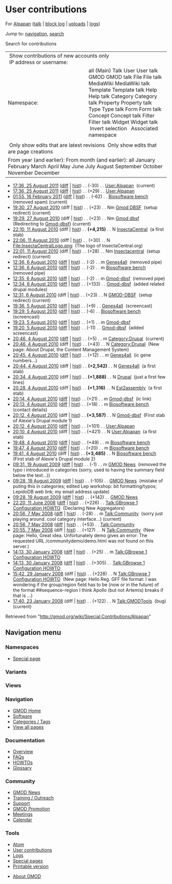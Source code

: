 <div id="mw-page-base" class="noprint">

</div>

<div id="mw-head-base" class="noprint">

</div>

<div id="content" class="mw-body" role="main">

<span id="top"></span>

<div id="mw-js-message" style="display:none;">

</div>



# <span dir="auto">User contributions</span>

<div id="bodyContent">

<div id="contentSub">

For [Alpapan](/wiki/User:Alpapan "User:Alpapan") (<a
href="/mediawiki/index.php?title=User_talk:Alpapan&amp;action=edit&amp;redlink=1"
class="new" title="User talk:Alpapan (page does not exist)">talk</a> \|
[block
log](/mediawiki/index.php?title=Special:Log/block&page=User%3AAlpapan "Special:Log/block")
\|
[uploads](/wiki/Special:ListFiles/Alpapan "Special:ListFiles/Alpapan")
\| [logs](/wiki/Special:Log/Alpapan "Special:Log/Alpapan"))

</div>

<div id="jump-to-nav" class="mw-jump">

Jump to: [navigation](#mw-navigation), [search](#p-search)

</div>

<div id="mw-content-text">

Search for contributions

<table class="mw-contributions-table">
<colgroup>
<col style="width: 50%" />
<col style="width: 50%" />
</colgroup>
<tbody>
<tr class="odd">
<td colspan="2"> Show contributions of new accounts only<br />
 IP address or username:</td>
</tr>
<tr class="even">
<td class="mw-label">Namespace:</td>
<td>all (Main) Talk User User talk GMOD GMOD talk File File talk
MediaWiki MediaWiki talk Template Template talk Help Help talk Category
Category talk Property Property talk Type Type talk Form Form talk
Concept Concept talk Filter Filter talk Widget Widget talk  
 Invert selection 
 Associated namespace </td>
</tr>
<tr class="odd">
<td colspan="2"></td>
</tr>
<tr class="even">
<td colspan="2"> Only show edits that are latest revisions
 Only show edits that are page creations</td>
</tr>
<tr class="odd">
<td colspan="2">From year (and earlier): From month (and earlier): all
January February March April May June July August September October
November December</td>
</tr>
</tbody>
</table>

- <a href="/mediawiki/index.php?title=User:Alpapan&amp;oldid=18854"
  class="mw-changeslist-date" title="User:Alpapan">17:36, 25 August
  2011</a>
  ([diff](/mediawiki/index.php?title=User:Alpapan&diff=prev&oldid=18854 "User:Alpapan")
  \|
  [hist](/mediawiki/index.php?title=User:Alpapan&action=history "User:Alpapan"))
  <span class="mw-changeslist-separator">. .</span>
  <span class="mw-plusminus-neg" dir="ltr"
  title="521 bytes after change">(-30)</span>‎
  <span class="mw-changeslist-separator">. .</span>
  <a href="/wiki/User:Alpapan" class="mw-contributions-title"
  title="User:Alpapan">User:Alpapan</a> ‎
  <span class="mw-uctop">(current)</span>
- <a href="/mediawiki/index.php?title=User:Alpapan&amp;oldid=18853"
  class="mw-changeslist-date" title="User:Alpapan">17:36, 25 August
  2011</a>
  ([diff](/mediawiki/index.php?title=User:Alpapan&diff=prev&oldid=18853 "User:Alpapan")
  \|
  [hist](/mediawiki/index.php?title=User:Alpapan&action=history "User:Alpapan"))
  <span class="mw-changeslist-separator">. .</span>
  <span class="mw-plusminus-pos" dir="ltr"
  title="551 bytes after change">(+29)</span>‎
  <span class="mw-changeslist-separator">. .</span>
  <a href="/wiki/User:Alpapan" class="mw-contributions-title"
  title="User:Alpapan">User:Alpapan</a> ‎
- <a href="/mediawiki/index.php?title=Biosoftware_bench&amp;oldid=16944"
  class="mw-changeslist-date" title="Biosoftware bench">01:55, 16 February
  2011</a>
  ([diff](/mediawiki/index.php?title=Biosoftware_bench&diff=prev&oldid=16944 "Biosoftware bench")
  \|
  [hist](/mediawiki/index.php?title=Biosoftware_bench&action=history "Biosoftware bench"))
  <span class="mw-changeslist-separator">. .</span>
  <span class="mw-plusminus-neg" dir="ltr"
  title="3,563 bytes after change">(-62)</span>‎
  <span class="mw-changeslist-separator">. .</span>
  <a href="/wiki/Biosoftware_bench" class="mw-contributions-title"
  title="Biosoftware bench">Biosoftware bench</a> ‎
  <span class="comment">(removed spam)</span>
  <span class="mw-uctop">(current)</span>
- <a href="/mediawiki/index.php?title=Gmod_DBSF&amp;oldid=14327"
  class="mw-changeslist-date" title="Gmod DBSF">19:30, 27 August 2010</a>
  (diff \|
  [hist](/mediawiki/index.php?title=Gmod_DBSF&action=history "Gmod DBSF"))
  <span class="mw-changeslist-separator">. .</span>
  <span class="mw-plusminus-pos" dir="ltr"
  title="23 bytes after change">(+23)</span>‎
  <span class="mw-changeslist-separator">. .</span> Nm
  <a href="/mediawiki/index.php?title=Gmod_DBSF&amp;redirect=no"
  class="mw-redirect mw-contributions-title" title="Gmod DBSF">Gmod
  DBSF</a> ‎ <span class="comment">(setup redirect)</span>
  <span class="mw-uctop">(current)</span>
- <a href="/mediawiki/index.php?title=Gmod_dbsf&amp;oldid=14326"
  class="mw-changeslist-date" title="Gmod dbsf">19:29, 27 August 2010</a>
  (diff \|
  [hist](/mediawiki/index.php?title=Gmod_dbsf&action=history "Gmod dbsf"))
  <span class="mw-changeslist-separator">. .</span>
  <span class="mw-plusminus-pos" dir="ltr"
  title="23 bytes after change">(+23)</span>‎
  <span class="mw-changeslist-separator">. .</span> Nm
  <a href="/mediawiki/index.php?title=Gmod_dbsf&amp;redirect=no"
  class="mw-redirect mw-contributions-title" title="Gmod dbsf">Gmod
  dbsf</a> ‎ <span class="comment">(Redirecting to
  [Gmod-dbsf](/wiki/Gmod-dbsf "Gmod-dbsf"))</span>
  <span class="mw-uctop">(current)</span>
- <a href="/mediawiki/index.php?title=InsectaCentral&amp;oldid=14138"
  class="mw-changeslist-date" title="InsectaCentral">22:10, 11 August
  2010</a> (diff \|
  [hist](/mediawiki/index.php?title=InsectaCentral&action=history "InsectaCentral"))
  <span class="mw-changeslist-separator">. .</span> **(+4,215)**‎
  <span class="mw-changeslist-separator">. .</span> N
  <a href="/wiki/InsectaCentral" class="mw-contributions-title"
  title="InsectaCentral">InsectaCentral</a> ‎ <span class="comment">(a
  first stab)</span>
- <a
  href="/mediawiki/index.php?title=File:InsectaCentralLogo.png&amp;oldid=14137"
  class="mw-changeslist-date" title="File:InsectaCentralLogo.png">22:06,
  11 August 2010</a> (diff \|
  [hist](/mediawiki/index.php?title=File:InsectaCentralLogo.png&action=history "File:InsectaCentralLogo.png"))
  <span class="mw-changeslist-separator">. .</span>
  <span class="mw-plusminus-pos" dir="ltr"
  title="30 bytes after change">(+30)</span>‎
  <span class="mw-changeslist-separator">. .</span> N
  <a href="/wiki/File:InsectaCentralLogo.png"
  class="mw-contributions-title"
  title="File:InsectaCentralLogo.png">File:InsectaCentralLogo.png</a> ‎
  <span class="comment">(The logo of InsectaCentral.org)</span>
- <a href="/mediawiki/index.php?title=Insectacentral&amp;oldid=14136"
  class="mw-changeslist-date" title="Insectacentral">22:01, 11 August
  2010</a> (diff \|
  [hist](/mediawiki/index.php?title=Insectacentral&action=history "Insectacentral"))
  <span class="mw-changeslist-separator">. .</span>
  <span class="mw-plusminus-pos" dir="ltr"
  title="28 bytes after change">(+28)</span>‎
  <span class="mw-changeslist-separator">. .</span> Nm
  <a href="/mediawiki/index.php?title=Insectacentral&amp;redirect=no"
  class="mw-redirect mw-contributions-title"
  title="Insectacentral">Insectacentral</a> ‎
  <span class="comment">(setup redirect)</span>
  <span class="mw-uctop">(current)</span>
- <a href="/mediawiki/index.php?title=Genes4all&amp;oldid=14108"
  class="mw-changeslist-date" title="Genes4all">12:36, 6 August 2010</a>
  ([diff](/mediawiki/index.php?title=Genes4all&diff=prev&oldid=14108 "Genes4all")
  \|
  [hist](/mediawiki/index.php?title=Genes4all&action=history "Genes4all"))
  <span class="mw-changeslist-separator">. .</span>
  <span class="mw-plusminus-neg" dir="ltr"
  title="2,561 bytes after change">(-2)</span>‎
  <span class="mw-changeslist-separator">. .</span> m
  <a href="/wiki/Genes4all" class="mw-contributions-title"
  title="Genes4all">Genes4all</a> ‎ <span class="comment">(removed
  pipe)</span>
- <a href="/mediawiki/index.php?title=Biosoftware_bench&amp;oldid=14107"
  class="mw-changeslist-date" title="Biosoftware bench">12:36, 6 August
  2010</a>
  ([diff](/mediawiki/index.php?title=Biosoftware_bench&diff=prev&oldid=14107 "Biosoftware bench")
  \|
  [hist](/mediawiki/index.php?title=Biosoftware_bench&action=history "Biosoftware bench"))
  <span class="mw-changeslist-separator">. .</span>
  <span class="mw-plusminus-neg" dir="ltr"
  title="3,564 bytes after change">(-2)</span>‎
  <span class="mw-changeslist-separator">. .</span> m
  <a href="/wiki/Biosoftware_bench" class="mw-contributions-title"
  title="Biosoftware bench">Biosoftware bench</a> ‎
  <span class="comment">(removed pipe)</span>
- <a href="/mediawiki/index.php?title=Gmod-dbsf&amp;oldid=14106"
  class="mw-changeslist-date" title="Gmod-dbsf">12:35, 6 August 2010</a>
  ([diff](/mediawiki/index.php?title=Gmod-dbsf&diff=prev&oldid=14106 "Gmod-dbsf")
  \|
  [hist](/mediawiki/index.php?title=Gmod-dbsf&action=history "Gmod-dbsf"))
  <span class="mw-changeslist-separator">. .</span>
  <span class="mw-plusminus-neg" dir="ltr"
  title="3,729 bytes after change">(-2)</span>‎
  <span class="mw-changeslist-separator">. .</span> m
  <a href="/wiki/Gmod-dbsf" class="mw-contributions-title"
  title="Gmod-dbsf">Gmod-dbsf</a> ‎ <span class="comment">(removed
  pipe)</span>
- <a href="/mediawiki/index.php?title=Gmod-dbsf&amp;oldid=14105"
  class="mw-changeslist-date" title="Gmod-dbsf">12:34, 6 August 2010</a>
  ([diff](/mediawiki/index.php?title=Gmod-dbsf&diff=prev&oldid=14105 "Gmod-dbsf")
  \|
  [hist](/mediawiki/index.php?title=Gmod-dbsf&action=history "Gmod-dbsf"))
  <span class="mw-changeslist-separator">. .</span>
  <span class="mw-plusminus-pos" dir="ltr"
  title="3,731 bytes after change">(+133)</span>‎
  <span class="mw-changeslist-separator">. .</span>
  <a href="/wiki/Gmod-dbsf" class="mw-contributions-title"
  title="Gmod-dbsf">Gmod-dbsf</a> ‎ <span class="comment">(added related
  drupal modules)</span>
- <a href="/mediawiki/index.php?title=GMOD-DBSF&amp;oldid=14104"
  class="mw-changeslist-date" title="GMOD-DBSF">12:31, 6 August 2010</a>
  (diff \|
  [hist](/mediawiki/index.php?title=GMOD-DBSF&action=history "GMOD-DBSF"))
  <span class="mw-changeslist-separator">. .</span>
  <span class="mw-plusminus-pos" dir="ltr"
  title="23 bytes after change">(+23)</span>‎
  <span class="mw-changeslist-separator">. .</span> N
  <a href="/mediawiki/index.php?title=GMOD-DBSF&amp;redirect=no"
  class="mw-redirect mw-contributions-title"
  title="GMOD-DBSF">GMOD-DBSF</a> ‎ <span class="comment">(setup
  redirect)</span> <span class="mw-uctop">(current)</span>
- <a href="/mediawiki/index.php?title=Genes4all&amp;oldid=14087"
  class="mw-changeslist-date" title="Genes4all">19:36, 5 August 2010</a>
  ([diff](/mediawiki/index.php?title=Genes4all&diff=prev&oldid=14087 "Genes4all")
  \|
  [hist](/mediawiki/index.php?title=Genes4all&action=history "Genes4all"))
  <span class="mw-changeslist-separator">. .</span>
  <span class="mw-plusminus-pos" dir="ltr"
  title="2,563 bytes after change">(+9)</span>‎
  <span class="mw-changeslist-separator">. .</span>
  <a href="/wiki/Genes4all" class="mw-contributions-title"
  title="Genes4all">Genes4all</a> ‎
  <span class="comment">(screencast)</span>
- <a href="/mediawiki/index.php?title=Biosoftware_bench&amp;oldid=14086"
  class="mw-changeslist-date" title="Biosoftware bench">19:29, 5 August
  2010</a>
  ([diff](/mediawiki/index.php?title=Biosoftware_bench&diff=prev&oldid=14086 "Biosoftware bench")
  \|
  [hist](/mediawiki/index.php?title=Biosoftware_bench&action=history "Biosoftware bench"))
  <span class="mw-changeslist-separator">. .</span>
  <span class="mw-plusminus-neg" dir="ltr"
  title="3,566 bytes after change">(-6)</span>‎
  <span class="mw-changeslist-separator">. .</span>
  <a href="/wiki/Biosoftware_bench" class="mw-contributions-title"
  title="Biosoftware bench">Biosoftware bench</a> ‎
  <span class="comment">(screencast)</span>
- <a href="/mediawiki/index.php?title=Gmod-dbsf&amp;oldid=14085"
  class="mw-changeslist-date" title="Gmod-dbsf">19:23, 5 August 2010</a>
  ([diff](/mediawiki/index.php?title=Gmod-dbsf&diff=prev&oldid=14085 "Gmod-dbsf")
  \|
  [hist](/mediawiki/index.php?title=Gmod-dbsf&action=history "Gmod-dbsf"))
  <span class="mw-changeslist-separator">. .</span>
  <span class="mw-plusminus-pos" dir="ltr"
  title="3,598 bytes after change">(+1)</span>‎
  <span class="mw-changeslist-separator">. .</span> m
  <a href="/wiki/Gmod-dbsf" class="mw-contributions-title"
  title="Gmod-dbsf">Gmod-dbsf</a> ‎
- <a href="/mediawiki/index.php?title=Gmod-dbsf&amp;oldid=14084"
  class="mw-changeslist-date" title="Gmod-dbsf">19:20, 5 August 2010</a>
  ([diff](/mediawiki/index.php?title=Gmod-dbsf&diff=prev&oldid=14084 "Gmod-dbsf")
  \|
  [hist](/mediawiki/index.php?title=Gmod-dbsf&action=history "Gmod-dbsf"))
  <span class="mw-changeslist-separator">. .</span>
  <span class="mw-plusminus-neg" dir="ltr"
  title="3,597 bytes after change">(-11)</span>‎
  <span class="mw-changeslist-separator">. .</span>
  <a href="/wiki/Gmod-dbsf" class="mw-contributions-title"
  title="Gmod-dbsf">Gmod-dbsf</a> ‎ <span class="comment">(added
  screencast)</span>
- <a href="/mediawiki/index.php?title=Category:Drupal&amp;oldid=14038"
  class="mw-changeslist-date" title="Category:Drupal">20:46, 4 August
  2010</a>
  ([diff](/mediawiki/index.php?title=Category:Drupal&diff=prev&oldid=14038 "Category:Drupal")
  \|
  [hist](/mediawiki/index.php?title=Category:Drupal&action=history "Category:Drupal"))
  <span class="mw-changeslist-separator">. .</span>
  <span class="mw-plusminus-pos" dir="ltr"
  title="48 bytes after change">(+5)</span>‎
  <span class="mw-changeslist-separator">. .</span> m
  <a href="/wiki/Category:Drupal" class="mw-contributions-title"
  title="Category:Drupal">Category:Drupal</a> ‎
  <span class="mw-uctop">(current)</span>
- <a href="/mediawiki/index.php?title=Category:Drupal&amp;oldid=14037"
  class="mw-changeslist-date" title="Category:Drupal">20:46, 4 August
  2010</a> (diff \|
  [hist](/mediawiki/index.php?title=Category:Drupal&action=history "Category:Drupal"))
  <span class="mw-changeslist-separator">. .</span>
  <span class="mw-plusminus-pos" dir="ltr"
  title="43 bytes after change">(+43)</span>‎
  <span class="mw-changeslist-separator">. .</span> N
  <a href="/wiki/Category:Drupal" class="mw-contributions-title"
  title="Category:Drupal">Category:Drupal</a> ‎
  <span class="comment">(New page: About Drupal, the Content Management
  System)</span>
- <a href="/mediawiki/index.php?title=Genes4all&amp;oldid=14036"
  class="mw-changeslist-date" title="Genes4all">20:45, 4 August 2010</a>
  ([diff](/mediawiki/index.php?title=Genes4all&diff=prev&oldid=14036 "Genes4all")
  \|
  [hist](/mediawiki/index.php?title=Genes4all&action=history "Genes4all"))
  <span class="mw-changeslist-separator">. .</span>
  <span class="mw-plusminus-pos" dir="ltr"
  title="2,554 bytes after change">(+12)</span>‎
  <span class="mw-changeslist-separator">. .</span> m
  <a href="/wiki/Genes4all" class="mw-contributions-title"
  title="Genes4all">Genes4all</a> ‎ <span class="comment">(ic gene
  numbers...)</span>
- <a href="/mediawiki/index.php?title=Genes4all&amp;oldid=14035"
  class="mw-changeslist-date" title="Genes4all">20:44, 4 August 2010</a>
  (diff \|
  [hist](/mediawiki/index.php?title=Genes4all&action=history "Genes4all"))
  <span class="mw-changeslist-separator">. .</span> **(+2,542)**‎
  <span class="mw-changeslist-separator">. .</span> N
  <a href="/wiki/Genes4all" class="mw-contributions-title"
  title="Genes4all">Genes4all</a> ‎ <span class="comment">(a first
  stab)</span>
- <a href="/mediawiki/index.php?title=Drupal&amp;oldid=14034"
  class="mw-changeslist-date" title="Drupal">20:34, 4 August 2010</a>
  (diff \|
  [hist](/mediawiki/index.php?title=Drupal&action=history "Drupal"))
  <span class="mw-changeslist-separator">. .</span> **(+1,888)**‎
  <span class="mw-changeslist-separator">. .</span> N
  <a href="/wiki/Drupal" class="mw-contributions-title"
  title="Drupal">Drupal</a> ‎ <span class="comment">(just a first few
  lines)</span>
- <a href="/mediawiki/index.php?title=Est2assembly&amp;oldid=14033"
  class="mw-changeslist-date" title="Est2assembly">20:28, 4 August
  2010</a> (diff \|
  [hist](/mediawiki/index.php?title=Est2assembly&action=history "Est2assembly"))
  <span class="mw-changeslist-separator">. .</span> **(+1,316)**‎
  <span class="mw-changeslist-separator">. .</span> N
  <a href="/wiki/Est2assembly" class="mw-contributions-title"
  title="Est2assembly">Est2assembly</a> ‎ <span class="comment">(a first
  stab)</span>
- <a href="/mediawiki/index.php?title=Gmod-dbsf&amp;oldid=14032"
  class="mw-changeslist-date" title="Gmod-dbsf">20:14, 4 August 2010</a>
  ([diff](/mediawiki/index.php?title=Gmod-dbsf&diff=prev&oldid=14032 "Gmod-dbsf")
  \|
  [hist](/mediawiki/index.php?title=Gmod-dbsf&action=history "Gmod-dbsf"))
  <span class="mw-changeslist-separator">. .</span>
  <span class="mw-plusminus-pos" dir="ltr"
  title="3,608 bytes after change">(+21)</span>‎
  <span class="mw-changeslist-separator">. .</span> m
  <a href="/wiki/Gmod-dbsf" class="mw-contributions-title"
  title="Gmod-dbsf">Gmod-dbsf</a> ‎ <span class="comment">(ic
  link)</span>
- <a href="/mediawiki/index.php?title=Biosoftware_bench&amp;oldid=14031"
  class="mw-changeslist-date" title="Biosoftware bench">20:13, 4 August
  2010</a>
  ([diff](/mediawiki/index.php?title=Biosoftware_bench&diff=prev&oldid=14031 "Biosoftware bench")
  \|
  [hist](/mediawiki/index.php?title=Biosoftware_bench&action=history "Biosoftware bench"))
  <span class="mw-changeslist-separator">. .</span>
  <span class="mw-plusminus-pos" dir="ltr"
  title="3,572 bytes after change">(+18)</span>‎
  <span class="mw-changeslist-separator">. .</span> m
  <a href="/wiki/Biosoftware_bench" class="mw-contributions-title"
  title="Biosoftware bench">Biosoftware bench</a> ‎
  <span class="comment">(contact details)</span>
- <a href="/mediawiki/index.php?title=Gmod-dbsf&amp;oldid=14030"
  class="mw-changeslist-date" title="Gmod-dbsf">20:12, 4 August 2010</a>
  (diff \|
  [hist](/mediawiki/index.php?title=Gmod-dbsf&action=history "Gmod-dbsf"))
  <span class="mw-changeslist-separator">. .</span> **(+3,587)**‎
  <span class="mw-changeslist-separator">. .</span> N
  <a href="/wiki/Gmod-dbsf" class="mw-contributions-title"
  title="Gmod-dbsf">Gmod-dbsf</a> ‎ <span class="comment">(First stab of
  Alexie's Drupal module 1)</span>
- <a href="/mediawiki/index.php?title=User:Alpapan&amp;oldid=14029"
  class="mw-changeslist-date" title="User:Alpapan">20:12, 4 August
  2010</a>
  ([diff](/mediawiki/index.php?title=User:Alpapan&diff=prev&oldid=14029 "User:Alpapan")
  \|
  [hist](/mediawiki/index.php?title=User:Alpapan&action=history "User:Alpapan"))
  <span class="mw-changeslist-separator">. .</span>
  <span class="mw-plusminus-pos" dir="ltr"
  title="522 bytes after change">(+101)</span>‎
  <span class="mw-changeslist-separator">. .</span>
  <a href="/wiki/User:Alpapan" class="mw-contributions-title"
  title="User:Alpapan">User:Alpapan</a> ‎
- <a href="/mediawiki/index.php?title=User:Alpapan&amp;oldid=14028"
  class="mw-changeslist-date" title="User:Alpapan">20:10, 4 August
  2010</a> (diff \|
  [hist](/mediawiki/index.php?title=User:Alpapan&action=history "User:Alpapan"))
  <span class="mw-changeslist-separator">. .</span>
  <span class="mw-plusminus-pos" dir="ltr"
  title="421 bytes after change">(+421)</span>‎
  <span class="mw-changeslist-separator">. .</span> N
  <a href="/wiki/User:Alpapan" class="mw-contributions-title"
  title="User:Alpapan">User:Alpapan</a> ‎ <span class="comment">(a first
  stab)</span>
- <a href="/mediawiki/index.php?title=Biosoftware_bench&amp;oldid=14023"
  class="mw-changeslist-date" title="Biosoftware bench">19:48, 4 August
  2010</a>
  ([diff](/mediawiki/index.php?title=Biosoftware_bench&diff=prev&oldid=14023 "Biosoftware bench")
  \|
  [hist](/mediawiki/index.php?title=Biosoftware_bench&action=history "Biosoftware bench"))
  <span class="mw-changeslist-separator">. .</span>
  <span class="mw-plusminus-pos" dir="ltr"
  title="3,554 bytes after change">(+49)</span>‎
  <span class="mw-changeslist-separator">. .</span> m
  <a href="/wiki/Biosoftware_bench" class="mw-contributions-title"
  title="Biosoftware bench">Biosoftware bench</a> ‎
- <a href="/mediawiki/index.php?title=Biosoftware_bench&amp;oldid=14022"
  class="mw-changeslist-date" title="Biosoftware bench">19:47, 4 August
  2010</a>
  ([diff](/mediawiki/index.php?title=Biosoftware_bench&diff=prev&oldid=14022 "Biosoftware bench")
  \|
  [hist](/mediawiki/index.php?title=Biosoftware_bench&action=history "Biosoftware bench"))
  <span class="mw-changeslist-separator">. .</span>
  <span class="mw-plusminus-pos" dir="ltr"
  title="3,505 bytes after change">(+20)</span>‎
  <span class="mw-changeslist-separator">. .</span> m
  <a href="/wiki/Biosoftware_bench" class="mw-contributions-title"
  title="Biosoftware bench">Biosoftware bench</a> ‎
- <a href="/mediawiki/index.php?title=Biosoftware_bench&amp;oldid=14021"
  class="mw-changeslist-date" title="Biosoftware bench">19:41, 4 August
  2010</a> (diff \|
  [hist](/mediawiki/index.php?title=Biosoftware_bench&action=history "Biosoftware bench"))
  <span class="mw-changeslist-separator">. .</span> **(+3,485)**‎
  <span class="mw-changeslist-separator">. .</span> N
  <a href="/wiki/Biosoftware_bench" class="mw-contributions-title"
  title="Biosoftware bench">Biosoftware bench</a> ‎
  <span class="comment">(First stab of Alexie's Drupal module 2)</span>
- <a href="/mediawiki/index.php?title=GMOD_News&amp;oldid=9037"
  class="mw-changeslist-date" title="GMOD News">09:31, 19 August 2009</a>
  ([diff](/mediawiki/index.php?title=GMOD_News&diff=prev&oldid=9037 "GMOD News")
  \|
  [hist](/mediawiki/index.php?title=GMOD_News&action=history "GMOD News"))
  <span class="mw-changeslist-separator">. .</span>
  <span class="mw-plusminus-neg" dir="ltr"
  title="29,165 bytes after change">(-1)</span>‎
  <span class="mw-changeslist-separator">. .</span> m
  <a href="/wiki/GMOD_News" class="mw-contributions-title"
  title="GMOD News">GMOD News</a> ‎ <span class="comment">(removed the
  typo i introduced in categories (sorry, used to having the summary
  field below the text...))</span>
- <a href="/mediawiki/index.php?title=GMOD_News&amp;oldid=9036"
  class="mw-changeslist-date" title="GMOD News">09:28, 19 August 2009</a>
  ([diff](/mediawiki/index.php?title=GMOD_News&diff=prev&oldid=9036 "GMOD News")
  \|
  [hist](/mediawiki/index.php?title=GMOD_News&action=history "GMOD News"))
  <span class="mw-changeslist-separator">. .</span>
  <span class="mw-plusminus-neg" dir="ltr"
  title="29,166 bytes after change">(-105)</span>‎
  <span class="mw-changeslist-separator">. .</span>
  <a href="/wiki/GMOD_News" class="mw-contributions-title"
  title="GMOD News">GMOD News</a> ‎ <span class="comment">(mistake of
  puting this in categories; edited Lep workshop: bit formatting/typos;
  LepidoDB web link; my email address update)</span>
- <a href="/mediawiki/index.php?title=GMOD_News&amp;oldid=9035"
  class="mw-changeslist-date" title="GMOD News">09:28, 19 August 2009</a>
  ([diff](/mediawiki/index.php?title=GMOD_News&diff=prev&oldid=9035 "GMOD News")
  \|
  [hist](/mediawiki/index.php?title=GMOD_News&action=history "GMOD News"))
  <span class="mw-changeslist-separator">. .</span>
  <span class="mw-plusminus-pos" dir="ltr"
  title="29,271 bytes after change">(+142)</span>‎
  <span class="mw-changeslist-separator">. .</span>
  <a href="/wiki/GMOD_News" class="mw-contributions-title"
  title="GMOD News">GMOD News</a> ‎
- <a
  href="/mediawiki/index.php?title=Talk:GBrowse_1_Configuration_HOWTO&amp;oldid=5596"
  class="mw-changeslist-date"
  title="Talk:GBrowse 1 Configuration HOWTO">22:20, 11 June 2008</a>
  ([diff](/mediawiki/index.php?title=Talk:GBrowse_1_Configuration_HOWTO&diff=prev&oldid=5596 "Talk:GBrowse 1 Configuration HOWTO")
  \|
  [hist](/mediawiki/index.php?title=Talk:GBrowse_1_Configuration_HOWTO&action=history "Talk:GBrowse 1 Configuration HOWTO"))
  <span class="mw-changeslist-separator">. .</span>
  <span class="mw-plusminus-pos" dir="ltr"
  title="1,613 bytes after change">(+226)</span>‎
  <span class="mw-changeslist-separator">. .</span>
  <a href="/wiki/Talk:GBrowse_1_Configuration_HOWTO"
  class="mw-contributions-title"
  title="Talk:GBrowse 1 Configuration HOWTO">Talk:GBrowse 1 Configuration
  HOWTO</a> ‎ <span class="comment">(Declaring New Aggregators)</span>
- <a href="/mediawiki/index.php?title=Talk:Community&amp;oldid=5314"
  class="mw-changeslist-date" title="Talk:Community">20:56, 7 May 2008</a>
  ([diff](/mediawiki/index.php?title=Talk:Community&diff=prev&oldid=5314 "Talk:Community")
  \|
  [hist](/mediawiki/index.php?title=Talk:Community&action=history "Talk:Community"))
  <span class="mw-changeslist-separator">. .</span>
  <span class="mw-plusminus-neg" dir="ltr"
  title="152 bytes after change">(-28)</span>‎
  <span class="mw-changeslist-separator">. .</span> m
  <a href="/wiki/Talk:Community" class="mw-contributions-title"
  title="Talk:Community">Talk:Community</a> ‎
  <span class="comment">(sorry just playing around. cool category
  interface...)</span> <span class="mw-uctop">(current)</span>
- <a href="/mediawiki/index.php?title=Talk:Community&amp;oldid=5313"
  class="mw-changeslist-date" title="Talk:Community">20:56, 7 May 2008</a>
  ([diff](/mediawiki/index.php?title=Talk:Community&diff=prev&oldid=5313 "Talk:Community")
  \|
  [hist](/mediawiki/index.php?title=Talk:Community&action=history "Talk:Community"))
  <span class="mw-changeslist-separator">. .</span>
  <span class="mw-plusminus-pos" dir="ltr"
  title="180 bytes after change">(+53)</span>‎
  <span class="mw-changeslist-separator">. .</span>
  <a href="/wiki/Talk:Community" class="mw-contributions-title"
  title="Talk:Community">Talk:Community</a> ‎
- <a href="/mediawiki/index.php?title=Talk:Community&amp;oldid=5312"
  class="mw-changeslist-date" title="Talk:Community">20:55, 7 May 2008</a>
  (diff \|
  [hist](/mediawiki/index.php?title=Talk:Community&action=history "Talk:Community"))
  <span class="mw-changeslist-separator">. .</span>
  <span class="mw-plusminus-pos" dir="ltr"
  title="127 bytes after change">(+127)</span>‎
  <span class="mw-changeslist-separator">. .</span> N
  <a href="/wiki/Talk:Community" class="mw-contributions-title"
  title="Talk:Community">Talk:Community</a> ‎ <span class="comment">(New
  page: Hello, Great idea. Unfortunately demo gives an error: The
  requested URL /communitydemo/demo.html was not found on this
  server.)</span>
- <a
  href="/mediawiki/index.php?title=Talk:GBrowse_1_Configuration_HOWTO&amp;oldid=4516"
  class="mw-changeslist-date"
  title="Talk:GBrowse 1 Configuration HOWTO">14:13, 30 January 2008</a>
  ([diff](/mediawiki/index.php?title=Talk:GBrowse_1_Configuration_HOWTO&diff=prev&oldid=4516 "Talk:GBrowse 1 Configuration HOWTO")
  \|
  [hist](/mediawiki/index.php?title=Talk:GBrowse_1_Configuration_HOWTO&action=history "Talk:GBrowse 1 Configuration HOWTO"))
  <span class="mw-changeslist-separator">. .</span>
  <span class="mw-plusminus-pos" dir="ltr"
  title="951 bytes after change">(+25)</span>‎
  <span class="mw-changeslist-separator">. .</span> m
  <a href="/wiki/Talk:GBrowse_1_Configuration_HOWTO"
  class="mw-contributions-title"
  title="Talk:GBrowse 1 Configuration HOWTO">Talk:GBrowse 1 Configuration
  HOWTO</a> ‎
- <a
  href="/mediawiki/index.php?title=Talk:GBrowse_1_Configuration_HOWTO&amp;oldid=4515"
  class="mw-changeslist-date"
  title="Talk:GBrowse 1 Configuration HOWTO">14:13, 30 January 2008</a>
  ([diff](/mediawiki/index.php?title=Talk:GBrowse_1_Configuration_HOWTO&diff=prev&oldid=4515 "Talk:GBrowse 1 Configuration HOWTO")
  \|
  [hist](/mediawiki/index.php?title=Talk:GBrowse_1_Configuration_HOWTO&action=history "Talk:GBrowse 1 Configuration HOWTO"))
  <span class="mw-changeslist-separator">. .</span>
  <span class="mw-plusminus-pos" dir="ltr"
  title="926 bytes after change">(+305)</span>‎
  <span class="mw-changeslist-separator">. .</span>
  <a href="/wiki/Talk:GBrowse_1_Configuration_HOWTO"
  class="mw-contributions-title"
  title="Talk:GBrowse 1 Configuration HOWTO">Talk:GBrowse 1 Configuration
  HOWTO</a> ‎
- <a
  href="/mediawiki/index.php?title=Talk:GBrowse_1_Configuration_HOWTO&amp;oldid=4377"
  class="mw-changeslist-date"
  title="Talk:GBrowse 1 Configuration HOWTO">15:42, 29 January 2008</a>
  (diff \|
  [hist](/mediawiki/index.php?title=Talk:GBrowse_1_Configuration_HOWTO&action=history "Talk:GBrowse 1 Configuration HOWTO"))
  <span class="mw-changeslist-separator">. .</span>
  <span class="mw-plusminus-pos" dir="ltr"
  title="228 bytes after change">(+228)</span>‎
  <span class="mw-changeslist-separator">. .</span> N
  <a href="/wiki/Talk:GBrowse_1_Configuration_HOWTO"
  class="mw-contributions-title"
  title="Talk:GBrowse 1 Configuration HOWTO">Talk:GBrowse 1 Configuration
  HOWTO</a> ‎ <span class="comment">(New page: Hello Reg. GFF file
  format: I was wondering if the group/region field has to be (now or in
  the future) of the format \##sequence-region I think Apollo (but not
  Artemis) breaks if that is ...)</span>
- <a href="/mediawiki/index.php?title=Talk:GMODTools&amp;oldid=4134"
  class="mw-changeslist-date" title="Talk:GMODTools">17:40, 23 January
  2008</a> (diff \|
  [hist](/mediawiki/index.php?title=Talk:GMODTools&action=history "Talk:GMODTools"))
  <span class="mw-changeslist-separator">. .</span>
  <span class="mw-plusminus-pos" dir="ltr"
  title="122 bytes after change">(+122)</span>‎
  <span class="mw-changeslist-separator">. .</span> N
  <a href="/wiki/Talk:GMODTools" class="mw-contributions-title"
  title="Talk:GMODTools">Talk:GMODTools</a> ‎
  <span class="comment">(bug)</span>
  <span class="mw-uctop">(current)</span>

</div>

<div class="printfooter">

Retrieved from "<http://gmod.org/wiki/Special:Contributions/Alpapan>"

</div>

<div id="catlinks" class="catlinks catlinks-allhidden">

</div>

<div class="visualClear">

</div>

</div>

</div>

<div id="mw-navigation">

## Navigation menu

<div id="mw-head">



<div id="left-navigation">

<div id="p-namespaces" class="vectorTabs" role="navigation"
aria-labelledby="p-namespaces-label">

### Namespaces

- <span id="ca-nstab-special">[Special
  page](/wiki/Special:Contributions/Alpapan "This is a special page, you cannot edit the page itself")</span>

</div>

<div id="p-variants" class="vectorMenu emptyPortlet" role="navigation"
aria-labelledby="p-variants-label">

### 

### Variants[](#)

<div class="menu">

</div>

</div>

</div>

<div id="right-navigation">

<div id="p-views" class="vectorTabs emptyPortlet" role="navigation"
aria-labelledby="p-views-label">

### Views

</div>



</div>



</div>

</div>

</div>

<div id="mw-panel">

<div id="p-logo" role="banner">

<a href="/wiki/Main_Page"
style="background-image: url(http://gmod.org/images/GMOD-cogs.png);"
title="Visit the main page"></a>

</div>

<div id="p-Navigation" class="portal" role="navigation"
aria-labelledby="p-Navigation-label">

### Navigation

<div class="body">

- <span id="n-GMOD-Home">[GMOD Home](/wiki/Main_Page)</span>
- <span id="n-Software">[Software](/wiki/GMOD_Components)</span>
- <span id="n-Categories-.2F-Tags">[Categories /
  Tags](/wiki/Categories)</span>
- <span id="n-View-all-pages">[View all
  pages](/wiki/Special:AllPages)</span>

</div>

</div>

<div id="p-Documentation" class="portal" role="navigation"
aria-labelledby="p-Documentation-label">

### Documentation

<div class="body">

- <span id="n-Overview">[Overview](/wiki/Overview)</span>
- <span id="n-FAQs">[FAQs](/wiki/Category:FAQ)</span>
- <span id="n-HOWTOs">[HOWTOs](/wiki/Category:HOWTO)</span>
- <span id="n-Glossary">[Glossary](/wiki/Glossary)</span>

</div>

</div>

<div id="p-Community" class="portal" role="navigation"
aria-labelledby="p-Community-label">

### Community

<div class="body">

- <span id="n-GMOD-News">[GMOD News](/wiki/GMOD_News)</span>
- <span id="n-Training-.2F-Outreach">[Training /
  Outreach](/wiki/Training_and_Outreach)</span>
- <span id="n-Support">[Support](/wiki/Support)</span>
- <span id="n-GMOD-Promotion">[GMOD
  Promotion](/wiki/GMOD_Promotion)</span>
- <span id="n-Meetings">[Meetings](/wiki/Meetings)</span>
- <span id="n-Calendar">[Calendar](/wiki/Calendar)</span>

</div>

</div>

<div id="p-tb" class="portal" role="navigation"
aria-labelledby="p-tb-label">

### Tools

<div class="body">

- <span id="feedlinks"><a
  href="http://gmod.org/mediawiki/index.php?title=Special:Contributions/Alpapan&amp;feed=atom"
  id="feed-atom" class="feedlink" rel="alternate"
  type="application/atom+xml" title="Atom feed for this page">Atom</a></span>
- <span id="t-contributions">[User
  contributions](/wiki/Special:Contributions/Alpapan "A list of contributions of this user")</span>
- <span id="t-log">[Logs](/wiki/Special:Log/Alpapan)</span>
- <span id="t-specialpages"><a href="/wiki/Special:SpecialPages" accesskey="q"
  title="A list of all special pages [q]">Special pages</a></span>
- <span id="t-print"><a
  href="/mediawiki/index.php?title=Special:Contributions/Alpapan&amp;printable=yes"
  rel="alternate" accesskey="p"
  title="Printable version of this page [p]">Printable version</a></span>

</div>

</div>

</div>

</div>

<div id="footer" role="contentinfo">

- <span id="footer-places-about">[About
  GMOD](/wiki/GMOD:About "GMOD:About")</span>

<!-- -->






</div>
